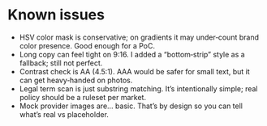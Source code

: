 # Known issues 

- HSV color mask is conservative; on gradients it may under‑count brand color presence. Good enough for a PoC.
- Long copy can feel tight on 9:16. I added a “bottom‑strip” style as a fallback; still not perfect.
- Contrast check is AA (4.5:1). AAA would be safer for small text, but it can get heavy‑handed on photos.
- Legal term scan is just substring matching. It’s intentionally simple; real policy should be a ruleset per market.
- Mock provider images are… basic. That’s by design so you can tell what’s real vs placeholder.
